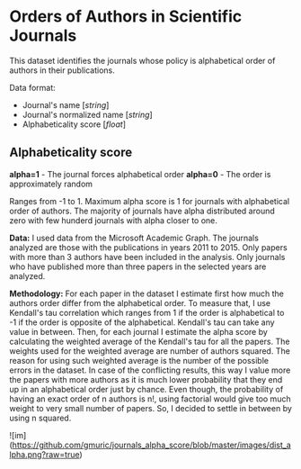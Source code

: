 # Orders of Authors in Scientific Journals
This dataset identifies the journals whose policy is alphabetical order of authors in their publications.

Data format:
* Journal's name [*string*]
* Journal's normalized name [*string*]
* Alphabeticality score [*float*]

## Alphabeticality score

**alpha=1** - The journal forces alphabetical order
**alpha=0** - The order is approximately random

Ranges from -1 to 1. Maximum alpha score is 1 for journals with alphabetical order of authors. The majority of journals have alpha distributed around zero with few hunderd journals with alpha closer to one.

**Data:** I used data from the Microsoft Academic Graph. The journals analyzed are those with the publications in years 2011 to 2015. Only papers with more than 3 authors have been included in the analysis. Only journals who have published more than three papers in the selected years are analyzed.

**Methodology:** For each paper in the dataset I estimate first how much the authors order differ from the alphabetical order. To measure that, I use Kendall's tau correlation which ranges from 1 if the order is alphabetical to -1 if the order is opposite of the alphabetical. Kendall's tau can take any value in between. Then, for each journal I estimate the alpha score by calculating the weighted average of the Kendall's tau for all the papers. The weights used for the weighted average are number of authors squared. The reason for using such weighted average is the number of the possible errors in the dataset. In case of the conflicting results, this way I value more the papers with more authors as it is much lower probability that they end up in an alphabetical order just by chance. Even though, the probability of having an exact order of n authors is n!, using factorial would give too much weight to very small number of papers. So, I decided to settle in between by using n squared.

![im] (https://github.com/gmuric/journals_alpha_score/blob/master/images/dist_alpha.png?raw=true)
